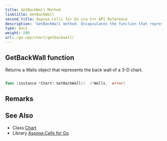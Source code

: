```yaml
---
title: GetBackWall Method 
linktitle: GetBackWall
second_title: Aspose.Cells for Go via C++ API Reference
description: 'GetBackWall method. Encapsulates the function that represents getbackwall in Go.'
type: docs
weight: 200
url: /go-cpp/chart/getbackwall/
---
```


## GetBackWall function

Returns a Walls object that represents the back wall of a 3-D chart.

```go

func (instance *Chart) GetBackWall()  (*Walls,  error) 

```

## Remarks


## See Also

* Class [Chart](../)
* Library [Aspose.Cells for Go](../../)
